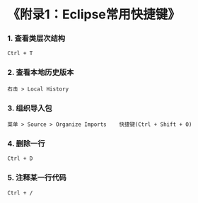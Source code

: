 # 《附录1：Eclipse常用快捷键》

### 1. 查看类层次结构

    Ctrl + T

### 2. 查看本地历史版本

    右击 > Local History

### 3. 组织导入包

    菜单 > Source > Organize Imports    快捷键(Ctrl + Shift + O)

### 4. 删除一行

    Ctrl + D

### 5. 注释某一行代码

    Ctrl + /
